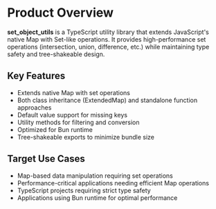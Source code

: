 # Product Overview

**set_object_utils** is a TypeScript utility library that extends JavaScript's native Map with Set-like operations. It provides high-performance set operations (intersection, union, difference, etc.) while maintaining type safety and tree-shakeable design.

## Key Features

- Extends native Map with set operations
- Both class inheritance (ExtendedMap) and standalone function approaches
- Default value support for missing keys
- Utility methods for filtering and conversion
- Optimized for Bun runtime
- Tree-shakeable exports to minimize bundle size

## Target Use Cases

- Map-based data manipulation requiring set operations
- Performance-critical applications needing efficient Map operations
- TypeScript projects requiring strict type safety
- Applications using Bun runtime for optimal performance
